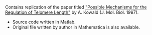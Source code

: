Contains replication of the paper titled ["Possible Mechanisms for the Regulation of Telomere Length"]() by A. Kowald (J. Mol. Biol. 1997).
* Source code written in Matlab.
* Original file written by author in Mathematica is also available.
